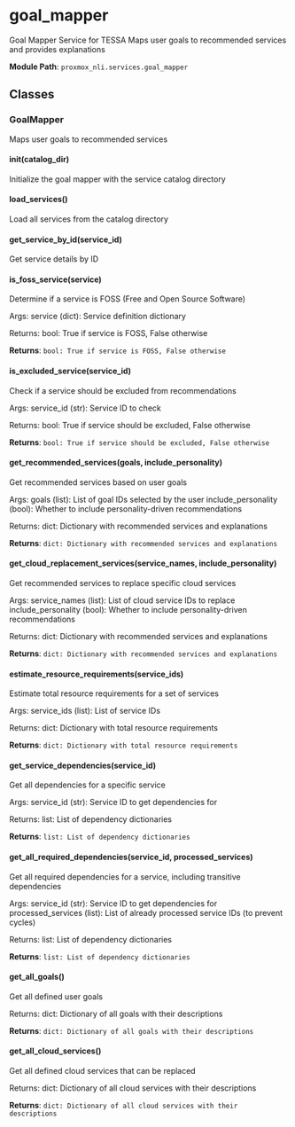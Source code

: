 # goal_mapper

Goal Mapper Service for TESSA
Maps user goals to recommended services and provides explanations

**Module Path**: `proxmox_nli.services.goal_mapper`

## Classes

### GoalMapper

Maps user goals to recommended services

#### __init__(catalog_dir)

Initialize the goal mapper with the service catalog directory

#### load_services()

Load all services from the catalog directory

#### get_service_by_id(service_id)

Get service details by ID

#### is_foss_service(service)

Determine if a service is FOSS (Free and Open Source Software)

Args:
    service (dict): Service definition dictionary
    
Returns:
    bool: True if service is FOSS, False otherwise

**Returns**: `bool: True if service is FOSS, False otherwise`

#### is_excluded_service(service_id)

Check if a service should be excluded from recommendations

Args:
    service_id (str): Service ID to check
    
Returns:
    bool: True if service should be excluded, False otherwise

**Returns**: `bool: True if service should be excluded, False otherwise`

#### get_recommended_services(goals, include_personality)

Get recommended services based on user goals

Args:
    goals (list): List of goal IDs selected by the user
    include_personality (bool): Whether to include personality-driven recommendations
    
Returns:
    dict: Dictionary with recommended services and explanations

**Returns**: `dict: Dictionary with recommended services and explanations`

#### get_cloud_replacement_services(service_names, include_personality)

Get recommended services to replace specific cloud services

Args:
    service_names (list): List of cloud service IDs to replace
    include_personality (bool): Whether to include personality-driven recommendations
    
Returns:
    dict: Dictionary with recommended services and explanations

**Returns**: `dict: Dictionary with recommended services and explanations`

#### estimate_resource_requirements(service_ids)

Estimate total resource requirements for a set of services

Args:
    service_ids (list): List of service IDs
    
Returns:
    dict: Dictionary with total resource requirements

**Returns**: `dict: Dictionary with total resource requirements`

#### get_service_dependencies(service_id)

Get all dependencies for a specific service

Args:
    service_id (str): Service ID to get dependencies for
    
Returns:
    list: List of dependency dictionaries

**Returns**: `list: List of dependency dictionaries`

#### get_all_required_dependencies(service_id, processed_services)

Get all required dependencies for a service, including transitive dependencies

Args:
    service_id (str): Service ID to get dependencies for
    processed_services (list): List of already processed service IDs (to prevent cycles)
    
Returns:
    list: List of dependency dictionaries

**Returns**: `list: List of dependency dictionaries`

#### get_all_goals()

Get all defined user goals

Returns:
    dict: Dictionary of all goals with their descriptions

**Returns**: `dict: Dictionary of all goals with their descriptions`

#### get_all_cloud_services()

Get all defined cloud services that can be replaced

Returns:
    dict: Dictionary of all cloud services with their descriptions

**Returns**: `dict: Dictionary of all cloud services with their descriptions`

